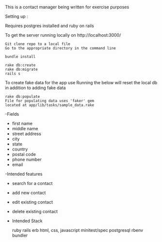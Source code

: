 
This is a contact manager being written for exercise purposes

Setting up  :

Requires postgres installed and ruby on rails 


To get the server running locally on http://localhost:3000/

	Git clone repo to a local file
	Go to the appropriate directory in the command line

	bundle install

	rake db:create
	rake db:migrate
	rails s

To create fake data for the app use 
   Running the below will reset the local db in addition to adding fake data

	rake db:populate 
	File for populating data uses 'faker' gem
	located at app/lib/tasks/sample_data.rake


-Fields

- first name
- middle name
- street address
- city
- state
- country
- postal code
- phone number
- email



-Intended features

- search for a contact
- add new contact
- edit existing contact
- delete existing contact

- Intended Stack

  ruby
  rails
  erb
  html, css, javascript
  minitest/spec
  postgresql
  rbenv
  bundler